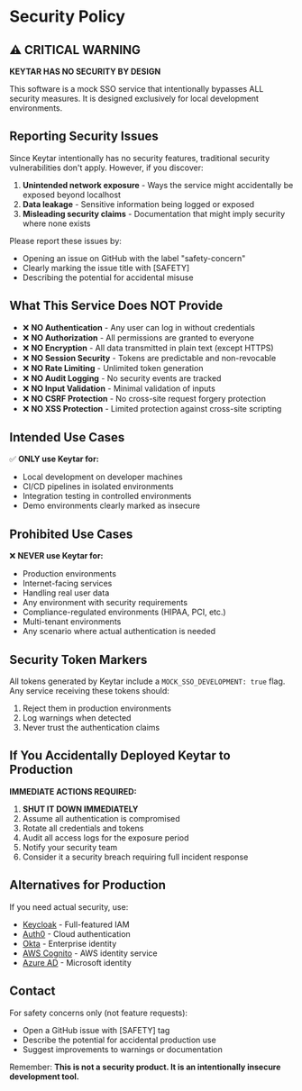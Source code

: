 # Security Policy

## ⚠️ CRITICAL WARNING

**KEYTAR HAS NO SECURITY BY DESIGN**

This software is a mock SSO service that intentionally bypasses ALL security measures. It is designed exclusively for local development environments.

## Reporting Security Issues

Since Keytar intentionally has no security features, traditional security vulnerabilities don't apply. However, if you discover:

1. **Unintended network exposure** - Ways the service might accidentally be exposed beyond localhost
2. **Data leakage** - Sensitive information being logged or exposed
3. **Misleading security claims** - Documentation that might imply security where none exists

Please report these issues by:
- Opening an issue on GitHub with the label "safety-concern"
- Clearly marking the issue title with [SAFETY]
- Describing the potential for accidental misuse

## What This Service Does NOT Provide

- ❌ **NO Authentication** - Any user can log in without credentials
- ❌ **NO Authorization** - All permissions are granted to everyone
- ❌ **NO Encryption** - All data transmitted in plain text (except HTTPS)
- ❌ **NO Session Security** - Tokens are predictable and non-revocable
- ❌ **NO Rate Limiting** - Unlimited token generation
- ❌ **NO Audit Logging** - No security events are tracked
- ❌ **NO Input Validation** - Minimal validation of inputs
- ❌ **NO CSRF Protection** - No cross-site request forgery protection
- ❌ **NO XSS Protection** - Limited protection against cross-site scripting

## Intended Use Cases

✅ **ONLY use Keytar for:**
- Local development on developer machines
- CI/CD pipelines in isolated environments
- Integration testing in controlled environments
- Demo environments clearly marked as insecure

## Prohibited Use Cases

❌ **NEVER use Keytar for:**
- Production environments
- Internet-facing services
- Handling real user data
- Any environment with security requirements
- Compliance-regulated environments (HIPAA, PCI, etc.)
- Multi-tenant environments
- Any scenario where actual authentication is needed

## Security Token Markers

All tokens generated by Keytar include a `MOCK_SSO_DEVELOPMENT: true` flag. Any service receiving these tokens should:
1. Reject them in production environments
2. Log warnings when detected
3. Never trust the authentication claims

## If You Accidentally Deployed Keytar to Production

**IMMEDIATE ACTIONS REQUIRED:**

1. **SHUT IT DOWN IMMEDIATELY**
2. Assume all authentication is compromised
3. Rotate all credentials and tokens
4. Audit all access logs for the exposure period
5. Notify your security team
6. Consider it a security breach requiring full incident response

## Alternatives for Production

If you need actual security, use:
- [Keycloak](https://www.keycloak.org/) - Full-featured IAM
- [Auth0](https://auth0.com/) - Cloud authentication
- [Okta](https://www.okta.com/) - Enterprise identity
- [AWS Cognito](https://aws.amazon.com/cognito/) - AWS identity service
- [Azure AD](https://azure.microsoft.com/services/active-directory/) - Microsoft identity

## Contact

For safety concerns only (not feature requests):
- Open a GitHub issue with [SAFETY] tag
- Describe the potential for accidental production use
- Suggest improvements to warnings or documentation

Remember: **This is not a security product. It is an intentionally insecure development tool.**